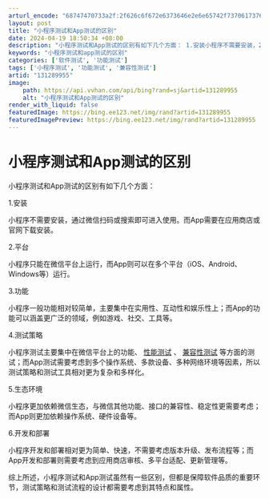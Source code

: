 ```yaml
---
arturl_encode: "68747470733a2f:2f626c6f672e6373646e2e6e65742f73706173766f5f64722f:61727469636c652f64657461696c732f313331323839393535"
layout: post
title: "小程序测试和App测试的区别"
date: 2024-04-19 18:50:34 +08:00
description: "小程序测试和App测试的区别有如下几个方面： 1.安装小程序不需要安装，2.平台小程"
keywords: "小程序测试和app测试的区别"
categories: ['软件测试', '功能测试']
tags: ['小程序测试', '功能测试', '兼容性测试']
artid: "131289955"
image:
    path: https://api.vvhan.com/api/bing?rand=sj&artid=131289955
    alt: "小程序测试和App测试的区别"
render_with_liquid: false
featuredImage: https://bing.ee123.net/img/rand?artid=131289955
featuredImagePreview: https://bing.ee123.net/img/rand?artid=131289955
---
```


# 小程序测试和App测试的区别

小程序测试和App测试的区别有如下几个方面：

1.安装

小程序不需要安装，通过微信扫码或搜索即可进入使用。而App需要在应用商店或官网下载安装。

2.平台

小程序只能在微信平台上运行，而App则可以在多个平台（iOS、Android、Windows等）运行。

3.功能

小程序一般功能相对较简单，主要集中在实用性、互动性和娱乐性上；而App的功能可以涵盖更广泛的领域，例如游戏、社交、工具等。

4.测试策略

小程序测试主要集中在微信平台上的功能、
[性能测试](http://www.spasvo.com/ceshifangan/performance.asp "性能测试")
、
[兼容性测试](http://www.spasvo.com/testing/device/ "兼容性测试")
等方面的测试；而App测试需要考虑到多个操作系统、多款设备、多种网络环境等因素，所以测试策略和测试工具相对更为复杂和多样化。

5.生态环境

小程序更加依赖微信生态，与微信其他功能、接口的兼容性、稳定性更需要考虑；而App则更加依赖操作系统、硬件设备等。

6.开发和部署

小程序开发和部署相对更为简单、快速，不需要考虑版本升级、发布流程等；而App开发和部署则需要考虑到应用商店审核、多平台适配、更新管理等。

综上所述，小程序测试和App测试虽然有一些区别，但都是保障软件品质的重要环节，测试策略和测试流程的设计都需要考虑到其特点和属性。